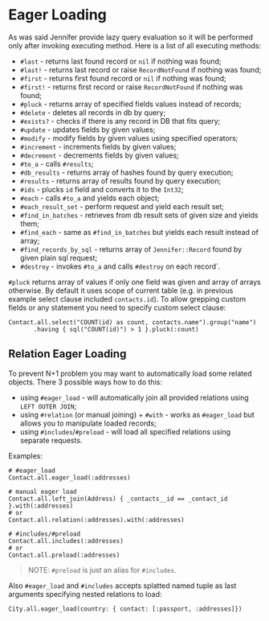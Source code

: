 # Eager Loading

As was said Jennifer provide lazy query evaluation so it will be performed only after invoking executing method. Here is a list of all executing methods:

- `#last` - returns last found record or `nil` if nothing was found;
- `#last!` - returns last record or raise `RecordNotFound` if nothing was found;
- `#first` - returns first found record or `nil` if nothing was found;
- `#first!` - returns first record or raise `RecordNotFound` if nothing was found;
- `#pluck` - returns array of specified fields values instead of records;
- `#delete` - deletes all records in db by query;
- `#exists?` - checks if there is any record in DB that fits query;
- `#update` - updates fields by given values;
- `#modify` - modify fields by given values using specified operators;
- `#increment` - increments fields by given values;
- `#decrement` - decrements fields by given values;
- `#to_a` - calls `#results`;
- `#db_results` - returns array of hashes found by query execution;
- `#results` - returns array of results found by query execution;
- `#ids` - plucks `id` field and converts it to the `Int32`;
- `#each` - calls `#to_a` and yields each object;
- `#each_result_set` - perform request and yield each result set;
- `#find_in_batches` - retrieves from db result sets of given size and yields them;
- `#find_each` - same as `#find_in_batches` but yields each result instead of array;
- `#find_records_by_sql` - returns array of `Jennifer::Record` found by given plain sql request;
- `#destroy` - invokes `#to_a` and calls `#destroy` on each record`.

`#pluck` returns array of values if only one field was given and array of arrays otherwise. By default it uses scope of current table (e.g. in previous example select clause included `contacts.id`). To allow grepping custom fields or any statement you need to specify custom select clause:

```crystal
Contact.all.select("COUNT(id) as count, contacts.name").group("name")
       .having { sql("COUNT(id)") > 1 }.pluck(:count)
```

## Relation Eager Loading

To prevent N+1 problem you may want to automatically load some related objects. There 3 possible ways how to do this:

- using `#eager_load` - will automatically join all provided relations using `LEFT OUTER JOIN`;
- using `#relation` (or manual joining) + `#with` - works as `#eager_load` but allows you to manipulate loaded records;
- using `#includes`/`#preload` - will load all specified relations using separate requests.

Examples:

```crystal
# #eager_load
Contact.all.eager_load(:addresses)

# manual eager load
Contact.all.left_join(Address) { _contacts__id == _contact_id }.with(:addresses)
# or
Contact.all.relation(:addresses).with(:addresses)

# #includes/#preload
Contact.all.includes(:addresses)
# or
Contact.all.preload(:addresses)
```

> NOTE: `#preload` is just an alias for `#includes`.

Also `#eager_load` and `#includes` accepts splatted named tuple as last arguments specifying nested relations to load:

```crystal
City.all.eager_load(country: { contact: [:passport, :addresses]})
```
